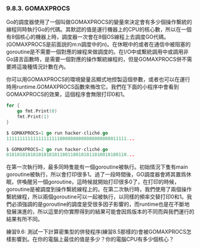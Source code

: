### 9.8.3. GOMAXPROCS

Go的調度器使用了一個叫做GOMAXPROCS的變量來決定會有多少個操作繫統的線程同時執行Go的代碼。其默認的值是運行機器上的CPU的核心數，所以在一個有8個核心的機器上時，調度器一次會在8個OS線程上去調度GO代碼。(GOMAXPROCS是前面説的m:n調度中的n)。在休眠中的或者在通信中被阻塞的goroutine是不需要一個對應的線程來做調度的。在I/O中或繫統調用中或調用非Go語言函數時，是需要一個對應的操作繫統線程的，但是GOMAXPROCS併不需要將這幾種情況計數在內。

你可以用GOMAXPROCS的環境變量呂顯式地控製這個參數，或者也可以在運行時用runtime.GOMAXPROCS函數來脩改它。我們在下面的小程序中會看到GOMAXPROCS的效果，這個程序會無限打印0和1。


```go
for {
	go fmt.Print(0)
	fmt.Print(1)
}

$ GOMAXPROCS=1 go run hacker-cliché.go
111111111111111111110000000000000000000011111...

$ GOMAXPROCS=2 go run hacker-cliché.go
010101010101010101011001100101011010010100110...
```

在第一次執行時，最多同時隻能有一個goroutine被執行。初始情況下隻有main goroutine被執行，所以會打印很多1。過了一段時間後，GO調度器會將其置爲休眠，併喚醒另一個goroutine，這時候就開始打印很多0了，在打印的時候，goroutine是被調度到操作繫統線程上的。在第二次執行時，我們使用了兩個操作繫統線程，所以兩個goroutine可以一起被執行，以同樣的頻率交替打印0和1。我們必須強調的是goroutine的調度是受很多因子影響的，而runtime也是在不斷地發展演進的，所以這里的你實際得到的結果可能會因爲版本的不同而與我們運行的結果有所不同。

練習9.6: 測試一下計算密集型的併發程序(練習8.5那樣的)會被GOMAXPROCS怎樣影響到。在你的電腦上最佳的值是多少？你的電腦CPU有多少個核心？
